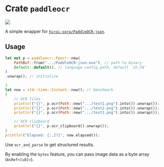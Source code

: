 # Crate `paddleocr`

[![](https://img.shields.io/crates/v/paddleocr.svg)](https://crates.io/crates/paddleocr/)

A simple wrapper for [`hiroi-sora/PaddleOCR-json`](https://github.com/hiroi-sora/PaddleOCR-json).

## Usage

```rust
let mut p = paddleocr::Ppocr::new(
    PathBuf::from(".../PaddleOCR-json.exe"), // path to binary
    Default::default(), // language config_path, default `zh_CN`
)
.unwrap(); // initialize

1
let now = std::time::Instant::now(); // benchmark
{
    // OCR files
    println!("{}", p.ocr(Path::new(".../test1.png").into()).unwrap());
    println!("{}", p.ocr(Path::new(".../test2.png").into()).unwrap());
    println!("{}", p.ocr(Path::new(".../test3.png").into()).unwrap());

    // OCR clipboard
    println!("{}", p.ocr_clipboard().unwrap());    
}
println!("Elapsed: {:.2?}", now.elapsed());
```

Use `ocr_and_parse` to get structured results.

By enabling the `bytes` feature, you can pass image data as a byte array (`AsRef<[u8]>`).
